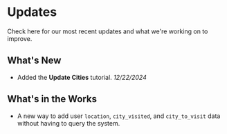 # Updates

Check here for our most recent updates and what we're working on to improve.

## What's New

* Added the **Update Cities** tutorial. *12/22/2024*

## What's in the Works

* A new way to add user `location`, `city_visited`, and `city_to_visit` data without having to query the system.

